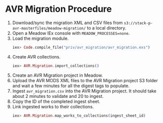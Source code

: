 # AVR Migration Procedure

1. Download/sync the migration XML and CSV files from `s3://stack-p-avr-masterfiles/meadow-migration/`
    to a local directory.
2. Open a Meadow IEx console with `MEADOW_PROCESSES=none`.
3. Load the migration module.
   ```elixir
   iex> Code.compile_file("priv/avr_migration/avr_migration.exs")
   ```
4. Create AVR collections.
   ```elixir
   iex> AVR.Migration.import_collections()
   ```
5. Create an AVR Migration project in Meadow.
6. Upload the AVR MODS XML files to the AVR Migration project S3 folder and wait a few
    minutes for all the digest tags to populate.
7. Ingest `avr_migration.csv` into the AVR Migration project. It should take about 2 minutes to validate and 20 to ingest.
8. Copy the ID of the completed ingest sheet.
9. Link ingested works to their collections.
   ```elixir
   iex> AVR.Migration.map_works_to_collections(ingest_sheet_id)
   ```
